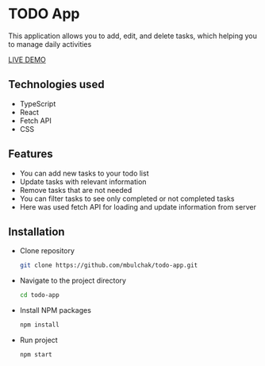 # TODO App

This application allows you to add, edit, and delete tasks, which helping you to manage daily activities

  [LIVE DEMO](https://mbulchak.github.io/todo-app/)
   
## Technologies used

  - TypeScript
  - React
  - Fetch API
  - CSS

## Features

  - You can add new tasks to your todo list
  - Update tasks with relevant information
  - Remove tasks that are not needed
  - You can filter tasks to see only completed or not completed tasks
  - Here was used fetch API for loading and update information from server 

## Installation

  - Clone repository
    
    ```bash
    git clone https://github.com/mbulchak/todo-app.git
    ```
  - Navigate to the project directory

    ```bash
    cd todo-app
    ```
  - Install NPM packages

    ```bash
    npm install
    ```
  - Run project

    ```bash
    npm start
    ```
